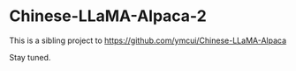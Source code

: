# Chinese-LLaMA-Alpaca-2
This is a sibling project to https://github.com/ymcui/Chinese-LLaMA-Alpaca

Stay tuned.
